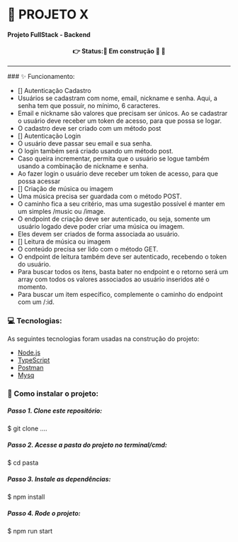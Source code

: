 #  📌 PROJETO X
#### Projeto FullStack - Backend
<h4 align='center'>
👉 Status:🚧 Em construção 🚧 🚧 
</h4>
<hr />
### ✨ Funcionamento:

- [] Autenticação Cadastro
- Usuários se cadastram com nome, email, nickname e senha. Aqui, a senha tem que possuir, no mínimo, 6 caracteres. 
- Email e nickname são valores que precisam ser únicos. Ao se cadastrar o usuário deve receber um token de acesso, para que possa se logar.
- O cadastro deve ser criado com um método post
- [] Autenticação Login
- O usuário deve passar seu email e sua senha.
- O login também será criado usando um método post.
- Caso queira incrementar, permita que o usuário se logue também usando a combinação de nickname e senha. 
- Ao fazer login o usuário deve receber um token de acesso, para que possa acessar
- [] Criação de música ou imagem
- Uma música precisa ser guardada com o método POST. 
- O caminho fica a seu critério, mas uma sugestão possível é manter em um simples /music ou /image.
- O endpoint de criação deve ser autenticado, ou seja, somente um usuário logado deve poder criar uma música ou imagem.
- Eles devem ser criados de forma associada ao usuário.
- [] Leitura de música ou imagem
- O conteúdo precisa ser lido com o método GET. 
- O endpoint de leitura também deve ser autenticado, recebendo o token do usuário.
- Para buscar todos os itens, basta bater no endpoint e o retorno será um array com todos os valores associados ao usuário inseridos até o momento.
- Para buscar um item específico, complemente o caminho do endpoint com um /:id.

### 💻 Tecnologias:
As seguintes tecnologias foram usadas na construção do projeto:
- [Node.js](https://www.w3schools.com/nodejs/ref_modules.asp)
- [TypeScript](https://www.typescriptlang.org/)
- [Postman](https://www.postman.com/)
- [Mysq](https://www.mysql.com/products/workbench/)

### 📂 Como instalar o projeto:
##### Passo 1. Clone este repositório:
$ git clone ....
##### Passo 2. Acesse a pasta do projeto no terminal/cmd:
$ cd pasta
##### Passo 3. Instale as dependências:
$ npm install
##### Passo 4. Rode o projeto:
$ npm run start

